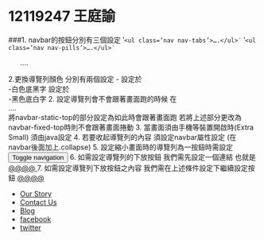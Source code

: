 # 12119247 王庭諭

###1.	navbar的按鈕分別有三個設定
‵`<ul class=’nav nav-tabs’>….</ul>‵`
‵`<ul class=’nav nav-pills’>….</ul>‵`
<ul class=’nav nav-navbar-nav navbar-right’>….</ul>
2.更換導覽列顏色 分別有兩個設定
- 設定於 <div class=’container navbar navbar-default’> -白色底黑字
設定於 <div class=’container navbar navbar-inverse’> -黑色底白字
2.	設定導覽列會不會跟著畫面跑的時候
在<div class=’navbar navbar-default navbar-static-top’>….</div>
將navbar-static-top的部分設定為如此時會跟著畫面跑
若將上述部分更改為navbar-fixed-top時則不會跟著畫面捲動
3.	當畫面須由手機等裝置開啟時(Extra Small) 須由java設定
4.	若要收起導覽列的內容 須設定navbar屬性設定 (在navbar後面加上.collapse)
5.	設定縮小畫面時的導覽列為一按鈕時需設定
<button type=’button’ class=’navbar-toggle’>
 <span class=’sr-only’>Toggle navigation</span>
 <span class=’icon-bar’></span>
 <span class=’icon-bar’></span>
</button>
6.	如需設定導覽列的下放按鈕
我們需先設定一個連結 也就是
<a href=’#’>@@@@ <span class=’caret’></span></a>
7.	如需設定導覽列下放按鈕之內容
我們需在上述條件設定下繼續設定按鈕
<a href=’#’>@@@@ <span class=’caret’></span></a>
<ul>
 <li><a href=’story.html>Our Story</a></li>
 <li><a href=’contact.html>Contact Us</a></li>
 <li><a href=’/blog>Blog</a></li>
 <li><a href=’臉書連結>facebook</a></li>
 <li><a href=’推特連結>twitter</a></li>
</ul> 
